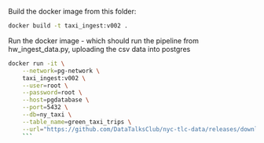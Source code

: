 Build the docker image from this folder:

```bash
docker build -t taxi_ingest:v002 .
```

Run the docker image - which should run the pipeline from hw_ingest_data.py, uploading the csv data into postgres

```bash
docker run -it \
    --network=pg-network \
    taxi_ingest:v002 \
    --user=root \
    --password=root \
    --host=pgdatabase \
    --port=5432 \
    --db=ny_taxi \
    --table_name=green_taxi_trips \
    --url="https://github.com/DataTalksClub/nyc-tlc-data/releases/download/green/green_tripdata_2019-01.csv.gz"
    ```